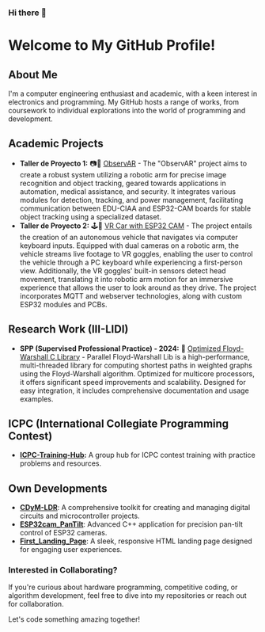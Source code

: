 ### Hi there 👋

# Welcome to My GitHub Profile!

## About Me
I'm a computer engineering enthusiast and academic, with a keen interest in electronics and programming. My GitHub hosts a range of works, from coursework to individual explorations into the world of programming and development.

## Academic Projects
- **Taller de Proyecto 1:** 📷🤖 [ObservAR](https://github.com/laureanobruno/ObservAR) - The "ObservAR" project aims to create a robust system utilizing a robotic arm for precise image recognition and object tracking, geared towards applications in automation, medical assistance, and security. It integrates various modules for detection, tracking, and power management, facilitating communication between EDU-CIAA and ESP32-CAM boards for stable object tracking using a specialized dataset.
- **Taller de Proyecto 2:** 🕹️🚗 [VR Car with ESP32 CAM](https://github.com/tpII/2023-A1-VR-ESP32CAM)  - The project entails the creation of an autonomous vehicle that navigates via computer keyboard inputs. Equipped with dual cameras on a robotic arm, the vehicle streams live footage to VR goggles, enabling the user to control the vehicle through a PC keyboard while experiencing a first-person view. Additionally, the VR goggles' built-in sensors detect head movement, translating it into robotic arm motion for an immersive experience that allows the user to look around as they drive. The project incorporates MQTT and webserver technologies, along with custom ESP32 modules and PCBs.

## Research Work (III-LIDI)
- **SPP (Supervised Professional Practice) - 2024:** 📑 [Optimized Floyd-Warshall C Library](https://github.com/JeronimoLam/PPS-FloydWarshallLib) - Parallel Floyd-Warshall Lib is a high-performance, multi-threaded library for computing shortest paths in weighted graphs using the Floyd-Warshall algorithm. Optimized for multicore processors, it offers significant speed improvements and scalability. Designed for easy integration, it includes comprehensive documentation and usage examples.

## ICPC (International Collegiate Programming Contest) 
- **[ICPC-Training-Hub](https://github.com/JeronimoLam/ICPC-Training-Hub):** A group hub for ICPC contest training with practice problems and resources.

## Own Developments
- **[CDyM-LDR](https://github.com/JeronimoLam/CDyM-LDR)**: A comprehensive toolkit for creating and managing digital circuits and microcontroller projects.
- **[ESP32cam_PanTilt](https://github.com/JeronimoLam/ESP32cam_PanTilt)**: Advanced C++ application for precision pan-tilt control of ESP32 cameras.
- **[First_Landing_Page](https://github.com/JeronimoLam/First_Landing_Page)**: A sleek, responsive HTML landing page designed for engaging user experiences.
  

### Interested in Collaborating?
If you're curious about hardware programming, competitive coding, or algorithm development, feel free to dive into my repositories or reach out for collaboration.

Let's code something amazing together!


<!--
**JeronimoLam/JeronimoLam** is a ✨ _special_ ✨ repository because its `README.md` (this file) appears on your GitHub profile.

Here are some ideas to get you started:

- 🔭 I’m currently working on ...
- 🌱 I’m currently learning ...
- 👯 I’m looking to collaborate on ...
- 🤔 I’m looking for help with ...
- 💬 Ask me about ...
- 📫 How to reach me: ...
- 😄 Pronouns: ...
- ⚡ Fun fact: ...
-->
